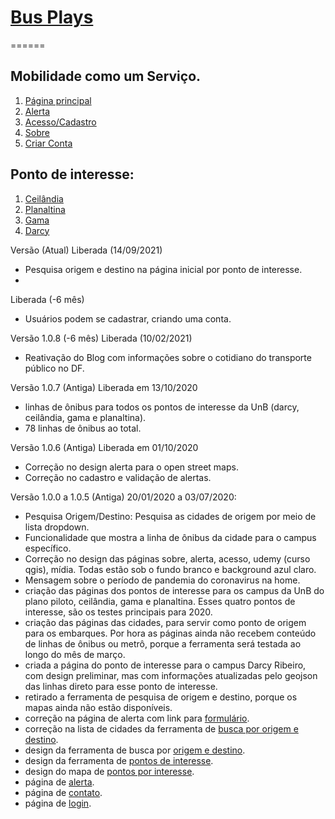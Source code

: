 # [Bus Plays](https://www.busplays.com.br/)
======

## Mobilidade como um Serviço.

1. [Página principal](http://www.busplays.com.br/)
2. [Alerta](http://www.busplays.com.br/home/alerta/)
3. [Acesso/Cadastro](http://www.busplays.com.br/home/acesso/)
4. [Sobre](http://www.busplays.com.br/home/acesso/)
5. [Criar Conta](https://www.busplays.com.br/minha-conta/)

## Ponto de interesse:

1. [Ceilândia](https://www.busplays.com.br/unb-ceilandia-ponto-de-interesse/)
2. [Planaltina](https://www.busplays.com.br/unb-planaltina-ponto-de-interesse/)
3. [Gama](https://www.busplays.com.br/unb-gama-ponto-de-interesse/)
4. [Darcy](https://www.busplays.com.br/unb-darcy-ponto-de-interesse/)

Versão (Atual)
Liberada (14/09/2021)
 - Pesquisa origem e destino na página inicial por ponto de interesse.
 - 
Liberada (-6 mês)
 - Usuários podem se cadastrar, criando uma conta.

Versão 1.0.8 (-6 mês)
Liberada (10/02/2021)
 - Reativação do Blog com informações sobre o cotidiano do transporte público no DF.

Versão 1.0.7 (Antiga)
Liberada em 13/10/2020
 - linhas de ônibus para todos os pontos de interesse da UnB (darcy, ceilândia, gama e planaltina).
 - 78 linhas de ônibus ao total.

Versão 1.0.6 (Antiga)
Liberada em 01/10/2020
 - Correção no design alerta para o open street maps.
 - Correção no cadastro e validação de alertas.

Versão 1.0.0 a 1.0.5 (Antiga)
20/01/2020 a 03/07/2020:
 - Pesquisa Origem/Destino: Pesquisa as cidades de origem por meio de lista dropdown.
 - Funcionalidade que mostra a linha de ônibus da cidade para o campus específico.
 - Correção no design das páginas sobre, alerta, acesso, udemy (curso qgis), mídia. Todas estão sob o fundo branco e background azul claro.
 - Mensagem sobre o período de pandemia do coronavirus na home.
 - criação das páginas dos pontos de interesse para os campus da UnB do plano piloto, ceilândia, gama e planaltina. Esses quatro pontos de interesse, são os testes principais para 2020.
 - criação das páginas das cidades, para servir como ponto de origem para os embarques. Por hora as páginas ainda não recebem conteúdo de linhas de ônibus ou metrô, porque a ferramenta será testada ao longo do mês de março.
 - criada a página do ponto de interesse para o campus Darcy Ribeiro, com design preliminar, mas com informações atualizadas pelo geojson das linhas direto para esse ponto de interesse.
 - retirado a ferramenta de pesquisa de origem e destino, porque os mapas ainda não estão disponíveis.
 - correção na página de alerta com link para [formulário](http://www.busplays.com.br/alerta/).
 - correção na lista de cidades da ferramenta de [busca por origem e destino](https://www.busplays.com.br/).
 - design da ferramenta de busca por [origem e destino](https://www.busplays.com.br/).
 - design da ferramenta de [pontos de interesse](https://www.busplays.com.br/).
 - design do mapa de [pontos por interesse](https://www.busplays.com.br/).
 - página de [alerta](http://www.busplays.com.br/alerta/).
 - página de [contato](http://www.busplays.com.br/contato/).
 - página de [login](http://www.busplays.com.br/acesso/).

